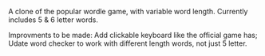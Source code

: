 A clone of the popular wordle game, with variable word length.
Currently includes 5 & 6 letter words.

Improvments to be made:
Add clickable keyboard like the official game has;
Udate word checker to work with different length words, not just 5 letter.
